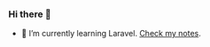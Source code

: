 ### Hi there 👋

- 🌱 I’m currently learning Laravel. [Check my notes](https://github.com/janjezek/laravel-learning/blob/main/laravel-learning.md).

<!--
**janjezek/janjezek** is a ✨ _special_ ✨ repository because its `README.md` (this file) appears on your GitHub profile.

Here are some ideas to get you started:

- 🔭 I’m currently working on ...
- 🌱 I’m currently learning ...
- 👯 I’m looking to collaborate on ...
- 🤔 I’m looking for help with ...
- 💬 Ask me about ...
- 📫 How to reach me: ...
- 😄 Pronouns: ...
- ⚡ Fun fact: ...
-->
